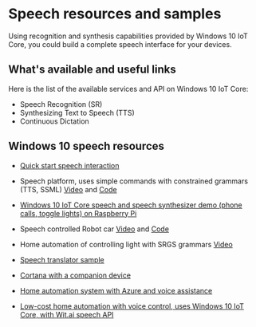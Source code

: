 # Speech resources and samples

Using recognition and synthesis capabilities provided by Windows 10 IoT Core, you could build a complete speech interface for your devices.

## What's available and useful links

Here is the list of the available services and API on Windows 10 IoT Core:

* Speech Recognition (SR)
* Synthesizing Text to Speech (TTS)
* Continuous Dictation

## Windows 10 speech resources

* [Quick start speech interaction](https://msdn.microsoft.com/library/windows/apps/xaml/dn630426.aspx)

* Speech platform, uses simple commands with constrained grammars (TTS, SSML) [Video](https://www.youtube.com/watch?v=GiDvBhfNnjU) and [Code](https://github.com/Microsoft/Windows-universal-samples/tree/master/Samples/SpeechRecognitionAndSynthesis) 

* [Windows 10 IoT Core speech and speech synthesizer demo (phone calls, toggle lights) on Raspberry Pi](https://www.youtube.com/watch?v=HstKdcP9XRA)

* Speech controlled Robot car [Video](https://www.youtube.com/watch?v=vxUOTgechd4) and [Code](https://www.hackster.io/AnuragVasanwala/speech-controlled-robot-49744c)

* Home automation of controlling light with SRGS grammars [Video](https://www.youtube.com/watch?v=MN18Uo_063g)

* [Speech translator sample]({{site.baseurl}}/{{page.lang}}/samples/speechtranslator)

* [Cortana with a companion device](https://microsoft.hackster.io/ada-plasma-1f5c36/windows-iot-device-interactive-with-cortana-046906?ref=platform&ref_id=4087_trending___&offset=16)

* [Home automation system with Azure and voice assistance](https://microsoft.hackster.io/rishabhbanga/complete-home-automation-system-with-azure-and-voice-assistance-8aa5fd?ref=search&ref_id=speech&offset=1)

* [Low-cost home automation with voice control, uses Windows 10 IoT Core, with Wit.ai speech API](https://microsoft.hackster.io/michael-gillett/dorm-automation-9fed01?ref=search&ref_id=speech&offset=2)
